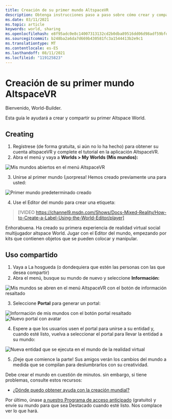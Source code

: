 ```yaml
---
title: Creación de su primer mundo AltspaceVR
description: Obtenga instrucciones paso a paso sobre cómo crear y compartir sus mundos AltspaceVR con el mundo.
ms.date: 03/11/2021
ms.topic: article
keywords: world, sharing
ms.openlocfilehash: e8f95adc0e8c14007313132cd2b0dba89516dd06d98adf59bfd62a00dd3dadee
ms.sourcegitcommit: b248ba2a6da7d669b430581fc3a1544413b2e9c1
ms.translationtype: MT
ms.contentlocale: es-ES
ms.lasthandoff: 08/11/2021
ms.locfileid: "119125823"
---
```

# <a name="creating-your-first-altspacevr-world"></a>Creación de su primer mundo AltspaceVR

Bienvenido, World-Builder.

Esta guía le ayudará a crear y compartir su primer Altspace World.

## <a name="creating"></a>Creating

1. Regístrese (de forma gratuita, si aún no lo ha hecho) para obtener su cuenta altspaceVR y complete el tutorial en la aplicación AltspaceVR.
2. Abra el menú y vaya a **Worlds > My Worlds (Mis mundos):**

![Mis mundos abiertos en el menú AltspaceVR](images/world-building-img-01.png)

3. Unirse al primer mundo (¡sorpresa! Hemos creado previamente una para usted:

![Primer mundo predeterminado creado](images/world-building-img-02.png)

4. Use el Editor del mundo para crear una etiqueta:

> [!VIDEO https://channel9.msdn.com/Shows/Docs-Mixed-Reality/How-to-Create-a-Label-Using-the-World-Editor/player]

Enhorabuena. Ha creado su primera experiencia de realidad virtual social multijugador altspace World. Jugar con el Editor del mundo, empezando por kits que contienen objetos que se pueden colocar y manipular.

## <a name="sharing"></a>Uso compartido

1. Vaya a La hosgueda (o dondequiera que estén las personas con las que desea compartir)
2. Abra el menú, busque su mundo de nuevo y seleccione **Información:**

![Mis mundos se abren en el menú AltspaceVR con el botón de información resaltado](images/world-building-img-03.png)

3. Seleccione **Portal** para generar un portal:

![Información de mis mundos con el botón portal resaltado ](images/world-building-img-04.png)
 ![ Nuevo portal con avatar](images/world-building-img-05.png)

4. Espere a que los usuarios usen el portal para unirse a su entidad y, cuando esté listo, vuelva a seleccionar el portal para llevar la entidad a su mundo:

![Nueva entidad que se ejecuta en el mundo de la realidad virtual](images/world-building-img-06.png)

5. ¡Deje que comience la parte! Sus amigos verán los cambios del mundo a medida que se compilan para deslumbrarlos con su creatividad.

Debe crear el mundo en cuestión de minutos. sin embargo, si tiene problemas, consulte estos recursos:
* [¿Dónde puedo obtener ayuda con la creación mundial?](getting-help.md)

Por último, únase [a nuestro Programa de acceso anticipado](early-access.md) (gratuito) y envíe su mundo para que sea Destacado cuando esté listo. Nos complace ver lo que hará.